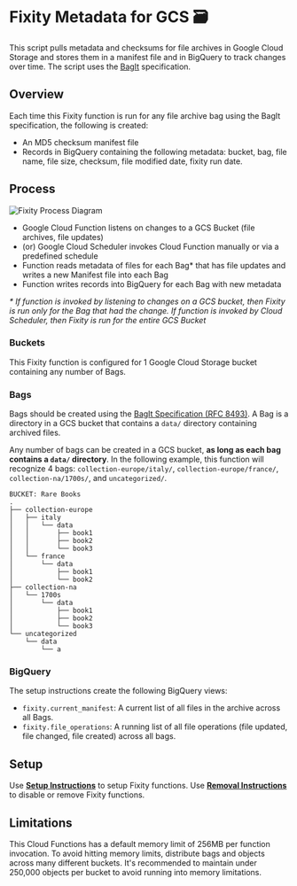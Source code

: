 # Fixity Metadata for GCS 🗃
This script pulls metadata and checksums for file archives in Google Cloud Storage and stores them in a manifest file and in BigQuery to track changes over time. The script uses the [BagIt](https://tools.ietf.org/html/rfc8493) specification.

## Overview
Each time this Fixity function is run for any file archive bag using the BagIt specification, the following is created:
- An MD5 checksum manifest file
- Records in BigQuery containing the following metadata: bucket, bag, file name, file size, checksum, file modified date, fixity run date.

## Process
![Fixity Process Diagram](./docs/images/process-diagram.png)

* Google Cloud Function listens on changes to a GCS Bucket (file archives, file updates)
* (or) Google Cloud Scheduler invokes Cloud Function manually or via a predefined schedule
* Function reads metadata of files for each Bag* that has file updates and writes a new Manifest file into each Bag
* Function writes records into BigQuery for each Bag with new metadata

_* If function is invoked by listening to changes on a GCS bucket, then Fixity is run only for the Bag that had the change. If function is invoked by Cloud Scheduler, then Fixity is run for the entire GCS Bucket_

### Buckets
This Fixity function is configured for 1 Google Cloud Storage bucket containing any number of Bags.

### Bags
Bags should be created using the [BagIt Specification (RFC 8493)](https://tools.ietf.org/html/rfc8493). A Bag is a directory in a GCS bucket that contains a `data/` directory containing archived files.

Any number of bags can be created in a GCS bucket, **as long as each bag contains a `data/` directory**. In the following example, this function will recognize 4 bags: `collection-europe/italy/`, `collection-europe/france/`, `collection-na/1700s/`, and `uncategorized/`.
```
BUCKET: Rare Books
.
├── collection-europe
│   ├── italy
│   │   └── data
│   │       ├── book1
│   │       ├── book2
│   │       └── book3
│   └── france
│       └── data
│           ├── book1
│           └── book2
├── collection-na
│   └── 1700s
│       └── data
│           ├── book1
│           ├── book2
│           └── book3
└── uncategorized
    └── data
        └── a
```
### BigQuery
The setup instructions create the following BigQuery views:
- `fixity.current_manifest`: A current list of all files in the archive across all Bags.
- `fixity.file_operations`: A running list of all file operations (file updated, file changed, file created) across all bags.

## Setup
Use **[Setup Instructions](./docs/setup.md)** to setup Fixity functions.
Use **[Removal Instructions](./docs/remove.md)** to disable or remove Fixity functions.

## Limitations
This Cloud Functions has a default memory limit of 256MB per function invocation. To avoid hitting memory limits, distribute bags and objects across many different buckets. It's recommended to maintain under 250,000 objects per bucket to avoid running into memory limitations.
